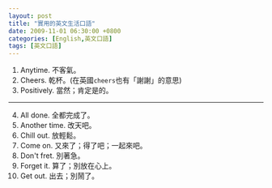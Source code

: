 ```yaml
---
layout: post
title: "實用的英文生活口語"
date: 2009-11-01 06:30:00 +0800
categories: [English,英文口語]
tags: [英文口語]
---
```



1. Anytime. 不客氣。
2. Cheers. 乾杯。(在英國`cheers`也有「謝謝」的意思)
3. Positively. 當然；肯定是的。

---

4. All done. 全都完成了。
5. Another time. 改天吧。
6. Chill out. 放輕鬆。
7. Come on. 又來了；得了吧；一起來吧。
8. Don't fret. 別著急。
9. Forget it. 算了；別放在心上。
10. Get out. 出去；別鬧了。